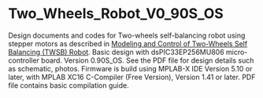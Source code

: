 # Two_Wheels_Robot_V0_90S_OS
Design documents and codes for Two-wheels self-balancing robot using stepper motors as described in [Modeling and Control of Two-Wheels Self Balancing (TWSB) Robot](https://fkeng.blogspot.com/2019/03/theory-and-design-of-two-wheels-self.html).  Basic design with dsPIC33EP256MU806 micro-controller board. Version 0.90S_OS.  See the PDF file for design details such as schematic, photos.
Firmware is build using MPLAB-X IDE Version 5.10 or later, with MPLAB XC16 C-Compiler (Free Version), Version 1.41 or later. PDF file contains basic compilation guide. 
